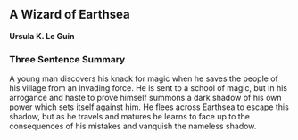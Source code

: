 ## A Wizard of Earthsea

**Ursula K. Le Guin**

### Three Sentence Summary

A young man discovers his knack for magic when he saves the people of his village from an invading force. He is sent to a school of magic, but in his arrogance and haste to prove himself summons a dark shadow of his own power which sets itself against him. He flees across Earthsea to escape this shadow, but as he travels and matures he learns to face up to the consequences of his mistakes and vanquish the nameless shadow.